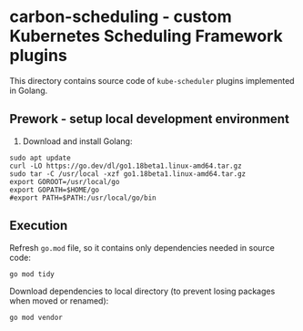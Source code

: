 # carbon-scheduling - custom Kubernetes Scheduling Framework plugins

This directory contains source code of `kube-scheduler` plugins implemented in Golang.

## Prework - setup local development environment

1. Download and install Golang:

```shell
sudo apt update
curl -LO https://go.dev/dl/go1.18beta1.linux-amd64.tar.gz
sudo tar -C /usr/local -xzf go1.18beta1.linux-amd64.tar.gz
export GOROOT=/usr/local/go
export GOPATH=$HOME/go
#export PATH=$PATH:/usr/local/go/bin
```

## Execution

Refresh `go.mod` file, so it contains only dependencies needed in source code:

```shell
go mod tidy
```

Download dependencies to local directory (to prevent losing packages when moved or renamed):

```shell
go mod vendor
```